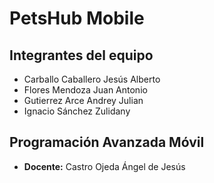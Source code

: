 # PetsHub Mobile

## Integrantes del equipo
- Carballo Caballero Jesús Alberto
- Flores Mendoza Juan Antonio
- Gutierrez Arce Andrey Julian
- Ignacio Sánchez Zulidany

## Programación Avanzada Móvil
- **Docente:** Castro Ojeda Ángel de Jesús
